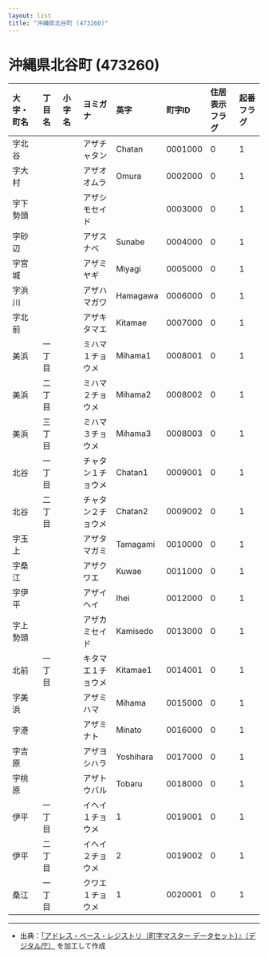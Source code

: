 ```yaml
---
layout: list
title: "沖縄県北谷町 (473260)"
---
```


# 沖縄県北谷町 (473260)

| 大字・町名 | 丁目名 | 小字名 | ヨミガナ | 英字 | 町字ID | 住居表示フラグ | 起番フラグ |
|:---|:---|:---|:---|:---|:---|:---|:---|
| 字北谷 |  |  | アザチャタン | Chatan | 0001000 | 0 | 1 |
| 字大村 |  |  | アザオオムラ | Omura | 0002000 | 0 | 1 |
| 字下勢頭 |  |  | アザシモセイド |  | 0003000 | 0 | 1 |
| 字砂辺 |  |  | アザスナベ | Sunabe | 0004000 | 0 | 1 |
| 字宮城 |  |  | アザミヤギ | Miyagi | 0005000 | 0 | 1 |
| 字浜川 |  |  | アザハマガワ | Hamagawa | 0006000 | 0 | 1 |
| 字北前 |  |  | アザキタマエ | Kitamae | 0007000 | 0 | 1 |
| 美浜 | 一丁目 |  | ミハマ１チョウメ | Mihama1 | 0008001 | 0 | 1 |
| 美浜 | 二丁目 |  | ミハマ２チョウメ | Mihama2 | 0008002 | 0 | 1 |
| 美浜 | 三丁目 |  | ミハマ３チョウメ | Mihama3 | 0008003 | 0 | 1 |
| 北谷 | 一丁目 |  | チャタン１チョウメ | Chatan1 | 0009001 | 0 | 1 |
| 北谷 | 二丁目 |  | チャタン２チョウメ | Chatan2 | 0009002 | 0 | 1 |
| 字玉上 |  |  | アザタマガミ | Tamagami | 0010000 | 0 | 1 |
| 字桑江 |  |  | アザクワエ | Kuwae | 0011000 | 0 | 1 |
| 字伊平 |  |  | アザイヘイ | Ihei | 0012000 | 0 | 1 |
| 字上勢頭 |  |  | アザカミセイド | Kamisedo | 0013000 | 0 | 1 |
| 北前 | 一丁目 |  | キタマエ１チョウメ | Kitamae1 | 0014001 | 0 | 1 |
| 字美浜 |  |  | アザミハマ | Mihama | 0015000 | 0 | 1 |
| 字港 |  |  | アザミナト | Minato | 0016000 | 0 | 1 |
| 字吉原 |  |  | アザヨシハラ | Yoshihara | 0017000 | 0 | 1 |
| 字桃原 |  |  | アザトウバル | Tobaru | 0018000 | 0 | 1 |
| 伊平 | 一丁目 |  | イヘイ１チョウメ | 1 | 0019001 | 0 | 1 |
| 伊平 | 二丁目 |  | イヘイ２チョウメ | 2 | 0019002 | 0 | 1 |
| 桑江 | 一丁目 |  | クワエ１チョウメ | 1 | 0020001 | 0 | 1 |

---

- 出典：[「アドレス・ベース・レジストリ（町字マスター データセット）』（デジタル庁）](https://www.digital.go.jp/policies/base_registry_address/) を加工して作成